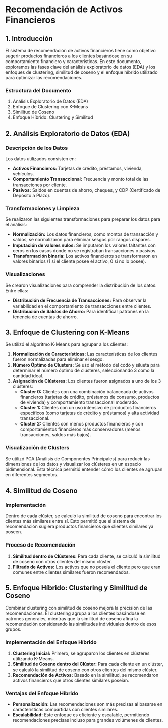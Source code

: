 # Recomendación de Activos Financieros

## 1. Introducción

El sistema de recomendación de activos financieros tiene como objetivo sugerir productos financieros a los clientes basándose en su comportamiento financiero y características. En este documento, exploramos las fases clave del análisis exploratorio de datos (EDA) y los enfoques de clustering, similitud de coseno y el enfoque híbrido utilizado para optimizar las recomendaciones.

### Estructura del Documento

1. Análisis Exploratorio de Datos (EDA)
2. Enfoque de Clustering con K-Means
3. Similitud de Coseno
4. Enfoque Híbrido: Clustering y Similitud

## 2. Análisis Exploratorio de Datos (EDA)

### Descripción de los Datos

Los datos utilizados consisten en:
- **Activos Financieros:** Tarjetas de crédito, préstamos, vivienda, vehículos.
- **Comportamiento Transaccional:** Frecuencia y monto total de las transacciones por cliente.
- **Pasivos:** Saldos en cuentas de ahorro, cheques, y CDP (Certificado de Depósito a Plazo).

### Transformaciones y Limpieza

Se realizaron las siguientes transformaciones para preparar los datos para el análisis:
- **Normalización:** Los datos financieros, como montos de transacción y saldos, se normalizaron para eliminar sesgos por rangos dispares.
- **Imputación de valores nulos:** Se imputaron los valores faltantes con ceros en los casos donde no se registraban transacciones o pasivos.
- **Transformación binaria:** Los activos financieros se transformaron en valores binarios (1 si el cliente posee el activo, 0 si no lo posee).

### Visualizaciones

Se crearon visualizaciones para comprender la distribución de los datos. Entre ellas:
- **Distribución de Frecuencia de Transacciones:** Para observar la variabilidad en el comportamiento de transacciones entre clientes.
- **Distribución de Saldos de Ahorro:** Para identificar patrones en la tenencia de cuentas de ahorro.

## 3. Enfoque de Clustering con K-Means

Se utilizó el algoritmo K-Means para agrupar a los clientes:
1. **Normalización de Características:** Las características de los clientes fueron normalizadas para eliminar el sesgo.
2. **Número Óptimo de Clusters:** Se usó el método del codo y silueta para determinar el número óptimo de clústeres, seleccionando 3 como la cantidad ideal.
3. **Asignación de Clústeres:** Los clientes fueron asignados a uno de los 3 clústeres:
   - **Cluster 0:** Clientes con una combinación balanceada de activos financieros (tarjetas de crédito, préstamos de consumo, productos de vivienda) y comportamiento transaccional moderado.
   - **Cluster 1:** Clientes con un uso intensivo de productos financieros específicos (como tarjetas de crédito y préstamos) y alta actividad transaccional.
   - **Cluster 2:** Clientes con menos productos financieros y con comportamientos financieros más conservadores (menos transacciones, saldos más bajos).

### Visualización de Clusters

Se utilizó PCA (Análisis de Componentes Principales) para reducir las dimensiones de los datos y visualizar los clústeres en un espacio bidimensional. Esta técnica permitió entender cómo los clientes se agrupan en diferentes segmentos.

## 4. Similitud de Coseno

### Implementación

Dentro de cada clúster, se calculó la similitud de coseno para encontrar los clientes más similares entre sí. Esto permitió que el sistema de recomendación sugiera productos financieros que clientes similares ya poseen.

### Proceso de Recomendación

1. **Similitud dentro de Clústeres:** Para cada cliente, se calculó la similitud de coseno con otros clientes del mismo clúster.
2. **Filtrado de Activos:** Los activos que no poseía el cliente pero que eran comunes entre clientes similares fueron recomendados.

## 5. Enfoque Híbrido: Clustering y Similitud de Coseno

Combinar clustering con similitud de coseno mejora la precisión de las recomendaciones. El clustering agrupa a los clientes basándose en patrones generales, mientras que la similitud de coseno afina la recomendación considerando las similitudes individuales dentro de esos grupos.

### Implementación del Enfoque Híbrido

1. **Clustering Inicial:** Primero, se agruparon los clientes en clústeres utilizando K-Means.
2. **Similitud de Coseno dentro del Clúster:** Para cada cliente en un clúster, se calculó la similitud de coseno con otros clientes del mismo clúster.
3. **Recomendación de Activos:** Basado en la similitud, se recomendaron activos financieros que otros clientes similares poseían.

### Ventajas del Enfoque Híbrido

- **Personalización:** Las recomendaciones son más precisas al basarse en características compartidas con clientes similares.
- **Escalabilidad:** Este enfoque es eficiente y escalable, permitiendo recomendaciones precisas incluso para grandes volúmenes de clientes.
